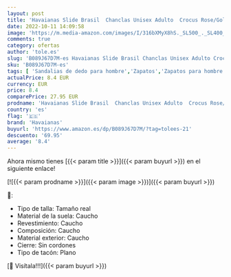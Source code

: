 ```yaml
---
layout: post
title: 'Havaianas Slide Brasil  Chanclas Unisex Adulto  Crocus Rose/Golden Blushed  33/34 EU'
date: 2022-10-11 14:09:58
image: 'https://m.media-amazon.com/images/I/316bXMyX8hS._SL500_._SL400_.jpg'
comments: true
category: ofertas
author: 'tole.es'
slug: 'B089J67D7M-es Havaianas Slide Brasil Chanclas Unisex Adulto Crocus...'
sku: 'B089J67D7M-es'
tags: [ 'Sandalias de dedo para hombre','Zapatos','Zapatos para hombre','Zapatos y complementos','chanclas','havaianas','🇪🇸', ]
actualPrice: 8.4 EUR
currency: EUR
price: 8.4
comparePrice: 27.95 EUR
prodname: 'Havaianas Slide Brasil  Chanclas Unisex Adulto  Crocus Rose/Golden Blushed  33/34 EU'
country: 'es'
flag: '🇪🇸'
brand: 'Havaianas'
buyurl: 'https://www.amazon.es/dp/B089J67D7M/?tag=tolees-21'
descuento: '69.95'
average: '8.4'
---
```


Ahora mismo tienes [{{< param title >}}]({{< param buyurl >}}) en el siguiente enlace!

[![{{< param prodname >}}]({{< param image >}})]({{< param buyurl >}})

🔎:

- Tipo de talla: Tamaño real
- Material de la suela: Caucho
- Revestimiento: Caucho
- Composición: Caucho
- Material exterior: Caucho
- Cierre: Sin cordones
- Tipo de tacón: Plano

[🛒 Visítala!!!]({{< param buyurl >}})
